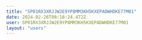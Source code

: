 ```yaml
---
title: "SP01RX3XRJJW2E9YP8MM3KH5KXEPADWHDKE77M01"
date: 2024-02-26T08:18:24.472Z
user: SP01RX3XRJJW2E9YP8MM3KH5KXEPADWHDKE77M01
layout: "users"
---
```

    